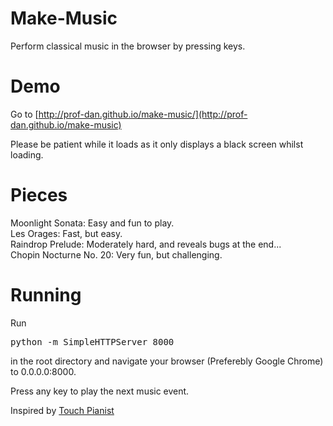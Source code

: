 Make-Music
==========
Perform classical music in the browser by pressing keys.

Demo
====

Go to [http://prof-dan.github.io/make-music/](http://prof-dan.github.io/make-music)

Please be patient while it loads as it only displays a black screen whilst loading.

Pieces
======

Moonlight Sonata: Easy and fun to play.<br>
Les Orages: Fast, but easy.<br>
Raindrop Prelude: Moderately hard, and reveals bugs at the end...<br>
Chopin Nocturne No. 20: Very fun, but challenging.<br>

Running
=======

Run <pre>python -m SimpleHTTPServer 8000</pre> in the root directory and navigate your browser (Preferebly Google Chrome) to 0.0.0.0:8000.

Press any key to play the next music event.

Inspired by <a href='http://www.touchpianist.com'>Touch Pianist</a>
